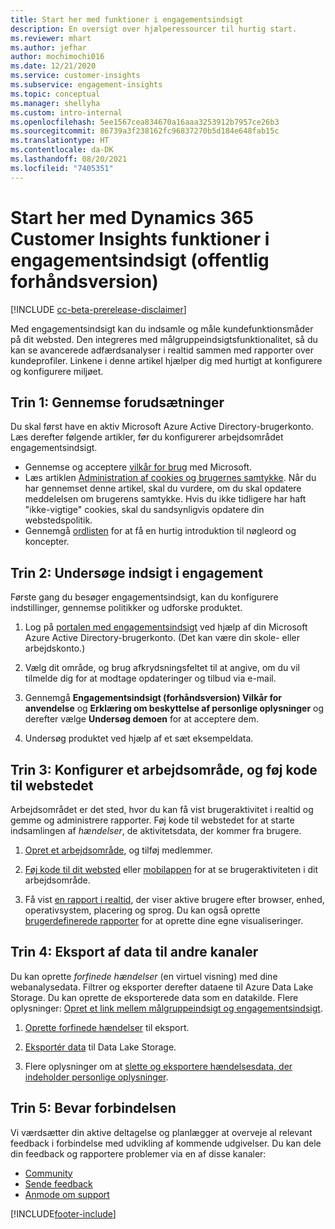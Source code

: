 ```yaml
---
title: Start her med funktioner i engagementsindsigt
description: En oversigt over hjælperessourcer til hurtig start.
ms.reviewer: mhart
ms.author: jefhar
author: mochimochi016
ms.date: 12/21/2020
ms.service: customer-insights
ms.subservice: engagement-insights
ms.topic: conceptual
ms.manager: shellyha
ms.custom: intro-internal
ms.openlocfilehash: 5ee1567cea834670a16aaa3253912b7957ce26b3
ms.sourcegitcommit: 86739a3f238162fc96837270b5d184e648fab15c
ms.translationtype: HT
ms.contentlocale: da-DK
ms.lasthandoff: 08/20/2021
ms.locfileid: "7405351"
---
```

# <a name="get-started-with-dynamics-365-customer-insights-engagement-insights-capability-public-preview"></a>Start her med Dynamics 365 Customer Insights funktioner i engagementsindsigt (offentlig forhåndsversion)

[!INCLUDE [cc-beta-prerelease-disclaimer](includes/cc-beta-prerelease-disclaimer.md)]

Med engagementsindsigt kan du indsamle og måle kundefunktionsmåder på dit websted. Den integreres med målgruppeindsigtsfunktionalitet, så du kan se avancerede adfærdsanalyser i realtid sammen med rapporter over kundeprofiler. Linkene i denne artikel hjælper dig med hurtigt at konfigurere og konfigurere miljøet.

## <a name="step-1-review-prerequisites"></a>Trin 1: Gennemse forudsætninger

Du skal først have en aktiv Microsoft Azure Active Directory-brugerkonto. Læs derefter følgende artikler, før du konfigurerer arbejdsområdet engagementsindsigt.

- Gennemse og acceptere [vilkår for brug](terms-of-service.md) med Microsoft.  
- Læs artiklen [Administration af cookies og brugernes samtykke](user-consent-storage.md). Når du har gennemset denne artikel, skal du vurdere, om du skal opdatere meddelelsen om brugerens samtykke. Hvis du ikke tidligere har haft "ikke-vigtige" cookies, skal du sandsynligvis opdatere din webstedspolitik.
- Gennemgå [ordlisten](glossary.md) for at få en hurtig introduktion til nøgleord og koncepter.

## <a name="step-2-explore-engagement-insights"></a>Trin 2: Undersøge indsigt i engagement

Første gang du besøger engagementsindsigt, kan du konfigurere indstillinger, gennemse politikker og udforske produktet.

1. Log på [portalen med engagementsindsigt](https://pi.dynamics.com) ved hjælp af din Microsoft Azure Active Directory-brugerkonto. (Det kan være din skole- eller arbejdskonto.)

1. Vælg dit område, og brug afkrydsningsfeltet til at angive, om du vil tilmelde dig for at modtage opdateringer og tilbud via e-mail.

1. Gennemgå **Engagementsindsigt (forhåndsversion) Vilkår for anvendelse** og **Erklæring om beskyttelse af personlige oplysninger** og derefter vælge **Undersøg demoen** for at acceptere dem.

1. Undersøg produktet ved hjælp af et sæt eksempeldata.

##  <a name="step-3-set-up-a-workspace-and-add-code-to-your-website"></a>Trin 3: Konfigurer et arbejdsområde, og føj kode til webstedet

Arbejdsområdet er det sted, hvor du kan få vist brugeraktivitet i realtid og gemme og administrere rapporter. Føj kode til webstedet for at starte indsamlingen af *hændelser*, de aktivitetsdata, der kommer fra brugere.

1. [Opret et arbejdsområde](create-workspace.md), og tilføj medlemmer.

1. [Føj kode til dit websted](instrument-website.md) eller [mobilappen](developer-resources.md#capture-events-from-mobile-apps) for at se brugeraktiviteten i dit arbejdsområde.

1. Få vist [en rapport i realtid](view-reports.md), der viser aktive brugere efter browser, enhed, operativsystem, placering og sprog. Du kan også oprette [brugerdefinerede rapporter](custom-reports.md) for at oprette dine egne visualiseringer.
    
## <a name="step-4-export-data-to-other-channels"></a>Trin 4: Eksport af data til andre kanaler

Du kan oprette *forfinede hændelser* (en virtuel visning) med dine webanalysedata. Filtrer og eksporter derefter dataene til Azure Data Lake Storage. Du kan oprette de eksporterede data som en datakilde. Flere oplysninger: [Opret et link mellem målgruppeindsigt og engagementsindsigt](integrate-audience-insights-engagement-insights.md).

1. [Oprette forfinede hændelser](refined-events.md) til eksport.

1. [Eksportér data](export-events.md) til Data Lake Storage.

1. Flere oplysninger om at [slette og eksportere hændelsesdata, der indeholder personlige oplysninger](delete-export-personal-data.md).
 
## <a name="step-5-stay-connected"></a>Trin 5: Bevar forbindelsen

Vi værdsætter din aktive deltagelse og planlægger at overveje al relevant feedback i forbindelse med udvikling af kommende udgivelser. Du kan dele din feedback og rapportere problemer via en af disse kanaler:
- [Community](https://go.microsoft.com/fwlink/?linkid=2141648)
- [Sende feedback](https://go.microsoft.com/fwlink/?linkid=2143222)
- [Anmode om support](https://go.microsoft.com/fwlink/?linkid=2145734) 


[!INCLUDE[footer-include](../includes/footer-banner.md)]
